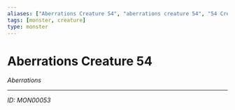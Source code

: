 ```yaml
---
aliases: ["Aberrations Creature 54", "aberrations creature 54", "54 Creature Aberrations"]
tags: [monster, creature]
type: monster
---
```


# Aberrations Creature 54

*Aberrations*

---
*ID: MON00053*